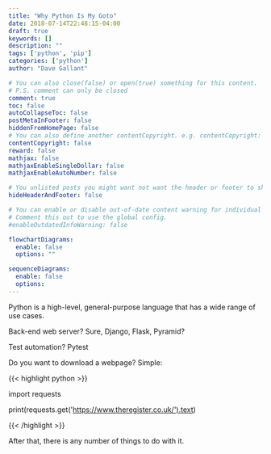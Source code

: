 ```yaml
---
title: "Why Python Is My Goto"
date: 2018-07-14T22:48:15-04:00
draft: true
keywords: []
description: ""
tags: ['python', 'pip']
categories: ['python']
author: "Dave Gallant"

# You can also close(false) or open(true) something for this content.
# P.S. comment can only be closed
comment: true
toc: false
autoCollapseToc: false
postMetaInFooter: false
hiddenFromHomePage: false
# You can also define another contentCopyright. e.g. contentCopyright: "This is another copyright."
contentCopyright: false
reward: false
mathjax: false
mathjaxEnableSingleDollar: false
mathjaxEnableAutoNumber: false

# You unlisted posts you might want not want the header or footer to show
hideHeaderAndFooter: false

# You can enable or disable out-of-date content warning for individual post.
# Comment this out to use the global config.
#enableOutdatedInfoWarning: false

flowchartDiagrams:
  enable: false
  options: ""

sequenceDiagrams: 
  enable: false
  options:
---
```


Python is a high-level, general-purpose language that has a wide range of use cases.

Back-end web server? Sure, Django, Flask, Pyramid?

Test automation? Pytest

<!--more-->

Do you want to download a webpage? Simple:

{{< highlight python >}}

import requests

print(requests.get('https://www.theregister.co.uk/').text)

{{< /highlight >}}

After that, there is any number of things to do with it.
